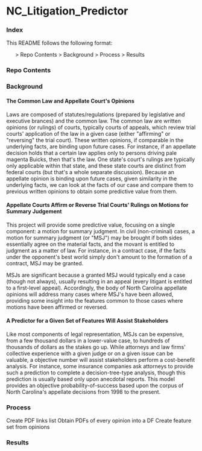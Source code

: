 # NC_Litigation_Predictor

### Index

This README follows the following format: 
<ul>> Repo Contents
    > Background
    > Process
    > Results
</ul>

### Repo Contents

### Background

#### The Common Law and Appellate Court's Opinions

Laws are composed of statutes/regulations (prepared by legislative and executive brances) and the common law. The common law are written opinions (or rulings) of courts, typically courts of appeals, which review trial courts' application of the law in a given case (either "affirming" or "reversing" the trial court). These written opinions, if comparable in the underlying facts, are binding upon future cases. For instance, if an appellate decision holds that a certain law applies only to persons driving pale magenta Buicks, then that's the law.  One state's court's rulings are typically only applicable within that state, and these state courts are distinct from federal courts (but that's a whole separate discussion). Because an appellate opinion is binding upon future cases, given similarity in the underlying facts, we can look at the facts of our case and compare them to previous written opinions to obtain some predictive value from them. 

#### Appellate Courts Affirm or Reverse Trial Courts' Rulings on Motions for Summary Judgement

This project will provide some predictive value, focusing on a single component: a motion for summary judgment. In civil (non-criminal) cases, a motion for summary judgment (or "MSJ") may be brought if both sides essentially agree on the material facts, and the movant is entitled to judgment as a matter of law. For instance, in a contract case, if the facts under the opponent's best world simply don't amount to the formation of a contract, MSJ may be granted. 

MSJs are significant because a granted MSJ would typically end a case (though not always), usually resulting in an appeal (every litigant is entitled to a first-level appeal). Accordingly, the body of North Carolina appellate opinions will address many cases where MSJ's have been allowed, providing some insight into the features common to those cases where motions have been affirmed or reversed.

#### A Predictor for a Given Set of Features Will Assist Stakeholders 

Like most components of legal representation, MSJs can be expensive, from a few thousand dollars in a lower-value case, to hundreds of thousands of dollars as the stakes go up. While attorneys and law firms' collective experience with a given judge or on a given issue can be valuable, a objective number will assist stakeholders perform a cost-benefit analysis. For instance, some insurance companies ask attorneys to provide such a prediction to complete a decision-tree-type analysis, though this prediction is usually based only upon anecdotal reports.  This model provides an objective probability-of-success based upon the corpus of North Carolina's appellate decisions from 1998 to the present. 

### Process

Create PDF links list
Obtain PDFs of every opinion into a DF
Create feature set from opinions


### Results